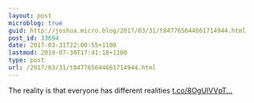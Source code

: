 ```yaml
---
layout: post
microblog: true
guid: http://joshua.micro.blog/2017/03/31/t847765644661714944.html
post_id: 33694
date: 2017-03-31T22:00:55+1100
lastmod: 2019-07-30T17:41:18+1100
type: post
url: /2017/03/31/t847765644661714944.html
---
```

The reality is that everyone has different realities [t.co/8OgUIVVpT...](https://t.co/8OgUIVVpTF)
